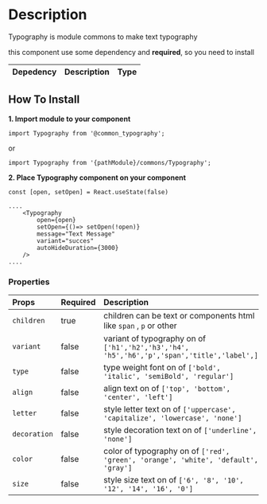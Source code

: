 # Description

Typography is module commons to make text typography

this component use some dependency and **required**, so you need to install

| Depedency   | Description | Type |
| :---        | :---        |:---  |

## How To Install

**1. Import module to your component**
```node
import Typography from '@common_typography';
```

or

```node
import Typography from '{pathModule}/commons/Typography';
```

**2. Place Typography component on your component**

```node
const [open, setOpen] = React.useState(false)

....
    <Typography
        open={open}
        setOpen={()=> setOpen(!open)}
        message="Text Message"
        variant="succes"
        autoHideDuration={3000}
    />
....
```

### Properties
| Props       | Required | Description | Type |
| :---        | :---     | :---        |:---  |
| `children`       | true    | children can be text or components html like `span` , `p` or other| `any` |
| `variant`       | false    | variant of typography on of `['h1','h2','h3','h4', 'h5','h6','p','span','title','label',]` | `string` |
| `type`       | false    | type weight font on of `['bold', 'italic', 'semiBold', 'regular']` | `string` |
| `align`       | false    | align text on of `['top', 'bottom', 'center', 'left']` | `string` |
| `letter`       | false    | style letter text on of `['uppercase', 'capitalize', 'lowercase', 'none']` | `string` |
| `decoration`       | false    | style decoration text on of `['underline', 'none']` | `string` |
| `color`       | false    | color of typography on of `['red', 'green', 'orange', 'white', 'default', 'gray']` | `string` |
| `size`       | false    | style size text on of `['6', '8', '10', '12', '14', '16', '0']` | `string` |

